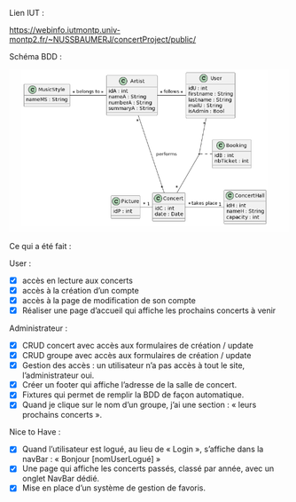 Lien IUT :

https://webinfo.iutmontp.univ-montp2.fr/~NUSSBAUMERJ/concertProject/public/


Schéma BDD : 

![img.png](img.png)

Ce qui a été fait :

User :
- [x] accès en lecture aux concerts
- [x] accès à la création d’un compte
- [x] accès à la page de modification de son compte
- [x] Réaliser une page d’accueil qui affiche les prochains concerts à venir

Administrateur :
- [x] CRUD concert avec accès aux formulaires de création / update
- [x] CRUD groupe avec accès aux formulaires de création / update
- [x] Gestion des accès : un utilisateur n’a pas accès à tout le site, l’administrateur oui.
- [x] Créer un footer qui affiche l’adresse de la salle de concert.
- [x] Fixtures qui permet de remplir la BDD de façon automatique.
- [x] Quand je clique sur le nom d’un groupe, j’ai une section : « leurs prochains concerts ».

Nice to Have :
- [x] Quand l’utilisateur est logué, au lieu de « Login », s’affiche dans la navBar :
« Bonjour [nomUserLogué] »
- [x] Une page qui affiche les concerts passés, classé par année, avec un onglet NavBar
dédié.
- [x] Mise en place d’un système de gestion de favoris.